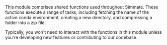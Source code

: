 This module comprises shared functions used throughout Simmate. These functions execute a range of tasks, including fetching the name of the active conda environment, creating a new directory, and compressing a folder into a zip file.

Typically, you won't need to interact with the functions in this module unless you're developing new features or contributing to our codebase.